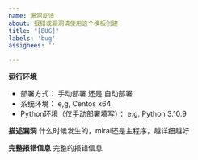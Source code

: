 ```yaml
---
name: 漏洞反馈
about: 报错或漏洞请使用这个模板创建
title: "[BUG]"
labels: 'bug'
assignees: ''

---
```


**运行环境**
- 部署方式：
    手动部署 还是 自动部署
- 系统环境：
    e,g, Centos x64
- Python环境（仅手动部署填写）：
    e.g. Python 3.10.9

**描述漏洞**
什么时候发生的，mirai还是主程序，越详细越好

**完整报错信息**
完整的报错信息
